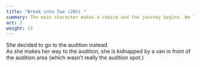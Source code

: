 ```yaml
---
title: "Break into Two (20%) "
summary: The main character makes a choice and the journey begins. We leave the “Thesis” world and enter the upside-down, opposite world of Act Two.
act: 2
weight: 11
---
```

She decided to go to the audition instead.  
As she makes her way to the audition, she is kidnapped by a van in front of the audition area (which wasn’t really the audition spot.)
